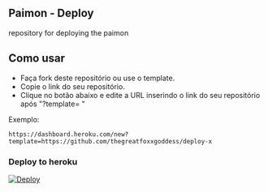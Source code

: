 
## Paimon - Deploy

repository for deploying the paimon

## Como usar

* Faça fork deste repositório ou use o template.
* Copie o link do seu repositório.
* Clique no botão abaixo e edite a URL inserindo o link do seu repositório após  "?template= "

Exemplo:
```
https://dashboard.heroku.com/new?template=https://github.com/thegreatfoxxgoddess/deploy-x
```
### Deploy to heroku

[![Deploy](https://www.herokucdn.com/deploy/button.svg)](https://dashboard.heroku.com/new?template=https://github.com/thegreatfoxxgoddess/deploy-x)
